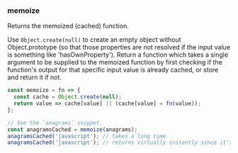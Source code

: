### memoize

Returns the memoized (cached) function.

Use `Object.create(null)` to create an empty object without Object.prototype
(so that those properties are not resolved if the input value is something like 'hasOwnProperty').
Return a function which takes a single argument to be supplied to the memoized function
by first checking if the function's output for that specific input value is already cached, or
store and return it if not.

```js
const memoize = fn => {
  const cache = Object.create(null);
  return value => cache[value] || (cache[value] = fn(value));
};
```

```js
// See the `anagrams` snippet.
const anagramsCached = memoize(anagrams);
anagramsCached('javascript'); // takes a long time
anagramsCached('javascript'); // returns virtually instantly since it's now cached
```
